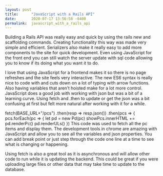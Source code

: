 ```yaml
---
layout: post
title:      "JavaScript with a Rails API"
date:       2020-07-17 13:56:58 -0400
permalink:  javascript_with_a_rails_api
---
```



Building a Rails API was really easy and quick by using the rails new and scaffolding commands. Creating functionality this way was made very simple and efficient. Serializers also make it really easy to add more components to the site for quick development. Even using JavaScript for the front end you can still watch the server update with sql code allowing you to know if its doing what you want it to do.

I love that using JavaScript for a frontend makes it so there is no page refreshes and the site feels very interactive. The new ES6 syntax is really nice to code with and cuts down on a lot of typing with arrow functions. Also having variables that aren’t hoisted make for a lot more control. JavaScript does a good job with working with json but was a bit of a learning curve. Using fetch and .then to update or get the json was a bit confusing at first but felt more natural after working with it for a while. 

fetch(BASE_URL+"/pcs")
    .then(resp => resp.json())
    .then(pcs => {
        pcs.forEach(pc => {
            let pd = new Pd(pc)
            showPcs.innerHTML += pd.renderPc()
            pd.renderULs()
        })
This code was used to fetch all the pc items and display them. 
The development tools in chrome are amazing with JavaScript and allow you to see all the variables and json properties. You can add break point or just step through the code one line at a time to see what is changing or happening. 

Using fetch is also a great tool as it is asynchronous and will allow other code to run while it is updating the backend. This could be great if you were uploading large files or other data that may take time to update to the database.

